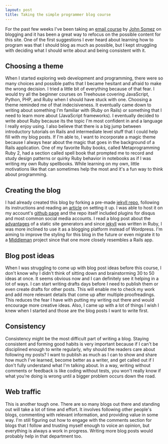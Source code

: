 ```yaml
---
layout: post
title: Taking the simple programmer blog course
---
```

For the past few weeks I've been taking an [email course](http://devcareerboost.com/blog-course/) by
[John Somez](http://simpleprogrammer.com) on blogging and it has been a great
way to refocus on the possible content for this site. One of the first suggestions I
ever heard about learning how to program was that I should blog as much as possible, but
I kept struggling with deciding what I should write about and being consistent with it.

## Choosing a theme
When I started exploring web development and programming, there were so many choices and
possible paths that I became hesitant and afraid to make the wrong decision. I tried a
little bit of everything because of that fear. I would try all the beginner courses on Treehouse
covering JavaScript, Python, PHP, and Ruby when I should have stuck with one.
Choosing a theme reminded me of that indecisiveness. It eventually came down to
writing about something I'm familiar with (Ruby on Rails) or something that I need to learn more about (JavaScript frameworks).
I eventually decided to write about Ruby because its the topic I'm most
confident in and a language I really enjoy using. I also believe that there is a big jump between
introductory tutorials on Rails and intermediate level stuff that I could help
fill with my blog posts. If I'm able to, I want to incorporate a magic theme because
I always hear about the magic that goes in the background of a Rails
application. One of my favorite Ruby books, called Metaprogramming Ruby 2,
had a section called spell book that prompted me to record and study design patterns or quirky
Ruby behavior in notebooks as if I was writing my own Ruby spellbooks. While
learning on my own, little motivations like that can sometimes help the most and
it's a fun way to think about programming. 

## Creating the blog
I had already created this blog by forking a pre-made [jekyll
repo](https://github.com/barryclark/jekyll-now), following its instructions
and reading an [article](http://www.smashingmagazine.com/2014/08/01/build-blog-jekyll-github-pages/) on setting it up. 
I was able to host it on my account's [github page](https://pages.github.com/) 
and the repo itself included plugins for disqus and most common social media accounts.
I read a blog post about the [advantages](http://www.digital-results.com/static-site-generators/) 
of a static site generators and since [jekyll](http://jekyllrb.com/) was written in Ruby, I was more inclined 
to use it as a blogging platform instead of Wordpress. I'm aiming to improve the
styling for this blog in the future or even migrate it to a [Middleman](https://middlemanapp.com/) project since that one more
closely resembles a Rails app. 

## Blog post ideas
When I was struggling to come up with blog post ideas
before this course, I don't know why I didn't think of sitting down and brainstorming 30 to 50 ideas at once. It 
seems obvious now and I can definitely see it helping in a lot of ways. 
I can start writing drafts days before I need to publish them or 
even create drafts for other posts. This will enable me to check my work and
add more relevant details that come up after multiple proofreadings. This reduces the fear
I have with putting my writing out there and would encourage more creative ideas. Also, I
came up with a lot of things I wish I knew when I started and those
are the blog posts I want to write first. 

## Consistency
Consistency might be the most difficult part of writing a blog. Staying consistent and
forming good habits is very important because if I can't be disciplined enough to write 
regularly, why should the readers care about following my posts? I want to
publish as much as I can to show and share how much I've learned, become better
as a writer, and get called out if I don't fully understand what I'm
talking about. In a way, writing without comments or feedback is like coding
without tests, you won't really know if what you're doing is wrong until a bigger problem
occurs down the road.  

## Web traffic
This is another tough one. There are so many blogs out there and standing out
will take a lot of time and effort. It involves following other
people's blogs, commenting with relevant information, and providing value in
some way. I'm still figuring out how to engage with the comments section for blogs
that I follow and trusting myself enough to voice an opinion, but everything is
always a work in progress. Writing more blog posts would probably help in that
department too.  
